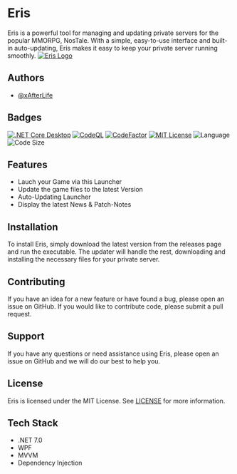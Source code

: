 # Eris

Eris is a powerful tool for managing and updating private servers for the popular MMORPG, NosTale. With a simple, easy-to-use interface and built-in auto-updating, Eris makes it easy to keep your private server running smoothly.
[![Eris Logo](https://i.epvpimg.com/f8Aifab.png)](https://i.epvpimg.com/f8Aifab.png)
## Authors

- [@xAfterLife](https://www.github.com/xAfterLife)

## Badges

[![.NET Core Desktop](https://github.com/xAfterLife/Eris/actions/workflows/dotnet-desktop.yml/badge.svg)](https://github.com/xAfterLife/Eris/actions/workflows/dotnet-desktop.yml)
[![CodeQL](https://github.com/xAfterLife/Eris/actions/workflows/codeql.yml/badge.svg)](https://github.com/xAfterLife/Eris/actions/workflows/codeql.yml) 
[![CodeFactor](https://www.codefactor.io/repository/github/xafterlife/Eris/badge)](https://www.codefactor.io/repository/github/xafterlife/Eris) 
[![MIT License](https://img.shields.io/badge/License-MIT-green.svg)](https://choosealicense.com/licenses/mit/) ![Language](https://img.shields.io/github/languages/top/xAfterLife/Eris) ![Code Size](https://img.shields.io/github/languages/code-size/xAfterLife/Eris)

## Features

- Lauch your Game via this Launcher
- Update the game files to the latest Version
- Auto-Updating Launcher
- Display the latest News & Patch-Notes

## Installation

To install Eris, simply download the latest version from the releases page and run the executable. The updater will handle the rest, downloading and installing the necessary files for your private server.

## Contributing

If you have an idea for a new feature or have found a bug, please open an issue on GitHub. If you would like to contribute code, please submit a pull request.

## Support

If you have any questions or need assistance using Eris, please open an issue on GitHub and we will do our best to help you.

## License

Eris is licensed under the MIT License. See [LICENSE](LICENSE) for more information.

## Tech Stack

* .NET 7.0
* WPF
* MVVM
* Dependency Injection
